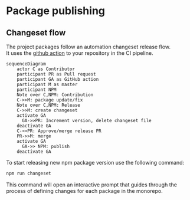 # Package publishing

## Changeset flow

The project packages follow an automation changeset release flow.\
It uses the [github action](https://github.com/changesets/action) to your repository in the CI pipeline.

```mermaid
sequenceDiagram
    actor C as Contributor
    participant PR as Pull request
    participant GA as GitHub action
    participant M as master
    participant NPM
    Note over C,NPM: Contribution
    C->>M: package update/fix
    Note over C,NPM: Release
    C->>M: create changeset
    activate GA
      GA->>PR: Increment version, delete changeset file
    deactivate GA
    C->>PR: Approve/merge release PR
    PR->>M: merge
    activate GA
      GA->> NPM: publish
    deactivate GA
```

To start releasing new npm package version use the following command:

```bash
npm run changeset
```

This command will open an interactive prompt that guides through the process of defining changes for each package in
the monorepo.
